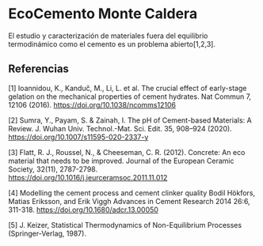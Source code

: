 # EcoCemento Monte Caldera

El estudio y caracterización de materiales fuera del equilibrio termodinámico como el cemento es un problema abierto[1,2,3].



## Referencias

[1] Ioannidou, K., Kanduč, M., Li, L. et al. The crucial effect of early-stage gelation on the mechanical properties of cement hydrates. Nat Commun 7, 12106 (2016). https://doi.org/10.1038/ncomms12106

[2] Sumra, Y., Payam, S. & Zainah, I. The pH of Cement-based Materials: A Review. J. Wuhan Univ. Technol.-Mat. Sci. Edit. 35, 908–924 (2020). https://doi.org/10.1007/s11595-020-2337-y

[3] Flatt, R. J., Roussel, N., & Cheeseman, C. R. (2012). Concrete: An eco material that needs to be improved. Journal of the European Ceramic Society, 32(11), 2787-2798. https://doi.org/10.1016/j.jeurceramsoc.2011.11.012

[4] Modelling the cement process and cement clinker quality Bodil Hökfors, Matias Eriksson, and Erik Viggh Advances in Cement Research 2014 26:6, 311-318. https://doi.org/10.1680/adcr.13.00050

[5] J. Keizer, Statistical Thermodynamics of Non-Equilibrium Processes (Springer-Verlag, 1987). 
